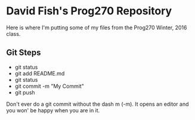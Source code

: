 # David Fish's Prog270 Repository

Here is where I'm putting some of my files from the Prog270 Winter, 2016 class.

## Git Steps
 - git status
 - git add README.md
 - git status
 - git commit -m "My Commit"
 - git push
 
 Don't ever do a git commit without the dash m (-m).  It opens an editor and you won' be happy when you are in it.  

